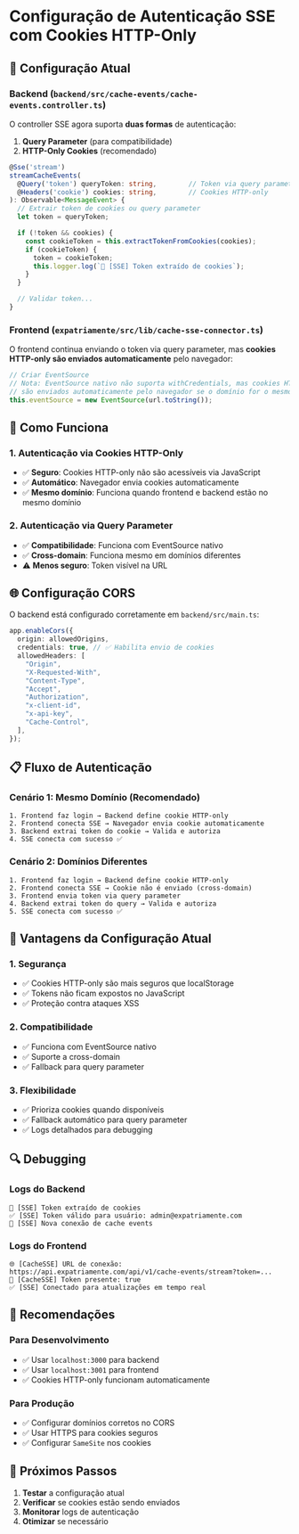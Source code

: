 # Configuração de Autenticação SSE com Cookies HTTP-Only

## 🎯 **Configuração Atual**

### **Backend (`backend/src/cache-events/cache-events.controller.ts`)**

O controller SSE agora suporta **duas formas** de autenticação:

1. **Query Parameter** (para compatibilidade)
2. **HTTP-Only Cookies** (recomendado)

```typescript
@Sse('stream')
streamCacheEvents(
  @Query('token') queryToken: string,        // Token via query parameter
  @Headers('cookie') cookies: string,        // Cookies HTTP-only
): Observable<MessageEvent> {
  // Extrair token de cookies ou query parameter
  let token = queryToken;

  if (!token && cookies) {
    const cookieToken = this.extractTokenFromCookies(cookies);
    if (cookieToken) {
      token = cookieToken;
      this.logger.log(`🍪 [SSE] Token extraído de cookies`);
    }
  }

  // Validar token...
}
```

### **Frontend (`expatriamente/src/lib/cache-sse-connector.ts`)**

O frontend continua enviando o token via query parameter, mas **cookies HTTP-only são enviados automaticamente** pelo navegador:

```typescript
// Criar EventSource
// Nota: EventSource nativo não suporta withCredentials, mas cookies HTTP-only
// são enviados automaticamente pelo navegador se o domínio for o mesmo
this.eventSource = new EventSource(url.toString());
```

## 🔧 **Como Funciona**

### **1. Autenticação via Cookies HTTP-Only**

- ✅ **Seguro**: Cookies HTTP-only não são acessíveis via JavaScript
- ✅ **Automático**: Navegador envia cookies automaticamente
- ✅ **Mesmo domínio**: Funciona quando frontend e backend estão no mesmo domínio

### **2. Autenticação via Query Parameter**

- ✅ **Compatibilidade**: Funciona com EventSource nativo
- ✅ **Cross-domain**: Funciona mesmo em domínios diferentes
- ⚠️ **Menos seguro**: Token visível na URL

## 🌐 **Configuração CORS**

O backend está configurado corretamente em `backend/src/main.ts`:

```typescript
app.enableCors({
  origin: allowedOrigins,
  credentials: true, // ✅ Habilita envio de cookies
  allowedHeaders: [
    "Origin",
    "X-Requested-With",
    "Content-Type",
    "Accept",
    "Authorization",
    "x-client-id",
    "x-api-key",
    "Cache-Control",
  ],
});
```

## 📋 **Fluxo de Autenticação**

### **Cenário 1: Mesmo Domínio (Recomendado)**

```
1. Frontend faz login → Backend define cookie HTTP-only
2. Frontend conecta SSE → Navegador envia cookie automaticamente
3. Backend extrai token do cookie → Valida e autoriza
4. SSE conecta com sucesso ✅
```

### **Cenário 2: Domínios Diferentes**

```
1. Frontend faz login → Backend define cookie HTTP-only
2. Frontend conecta SSE → Cookie não é enviado (cross-domain)
3. Frontend envia token via query parameter
4. Backend extrai token do query → Valida e autoriza
5. SSE conecta com sucesso ✅
```

## 🚀 **Vantagens da Configuração Atual**

### **1. Segurança**

- ✅ Cookies HTTP-only são mais seguros que localStorage
- ✅ Tokens não ficam expostos no JavaScript
- ✅ Proteção contra ataques XSS

### **2. Compatibilidade**

- ✅ Funciona com EventSource nativo
- ✅ Suporte a cross-domain
- ✅ Fallback para query parameter

### **3. Flexibilidade**

- ✅ Prioriza cookies quando disponíveis
- ✅ Fallback automático para query parameter
- ✅ Logs detalhados para debugging

## 🔍 **Debugging**

### **Logs do Backend**

```
🍪 [SSE] Token extraído de cookies
✅ [SSE] Token válido para usuário: admin@expatriamente.com
📡 [SSE] Nova conexão de cache events
```

### **Logs do Frontend**

```
🌐 [CacheSSE] URL de conexão: https://api.expatriamente.com/api/v1/cache-events/stream?token=...
🔑 [CacheSSE] Token presente: true
✅ [SSE] Conectado para atualizações em tempo real
```

## 🎯 **Recomendações**

### **Para Desenvolvimento**

- ✅ Usar `localhost:3000` para backend
- ✅ Usar `localhost:3001` para frontend
- ✅ Cookies HTTP-only funcionam automaticamente

### **Para Produção**

- ✅ Configurar domínios corretos no CORS
- ✅ Usar HTTPS para cookies seguros
- ✅ Configurar `SameSite` nos cookies

## 📝 **Próximos Passos**

1. **Testar** a configuração atual
2. **Verificar** se cookies estão sendo enviados
3. **Monitorar** logs de autenticação
4. **Otimizar** se necessário
